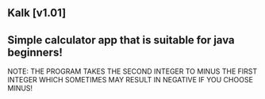 Kalk [v1.01]
--------------------------------------
Simple calculator app that is suitable for java beginners!
--------------------------------------
NOTE:
THE PROGRAM TAKES THE SECOND INTEGER TO MINUS THE FIRST INTEGER WHICH
SOMETIMES MAY RESULT IN NEGATIVE IF YOU CHOOSE MINUS!

